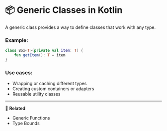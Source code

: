 # 📦 Generic Classes in Kotlin

A generic class provides a way to define classes that work with any type.

### Example:
```kotlin
class Box<T>(private val item: T) {
    fun getItem(): T = item
}
```

### Use cases:
- Wrapping or caching different types
- Creating custom containers or adapters
- Reusable utility classes

---

🔗 **Related**
- Generic Functions
- Type Bounds
